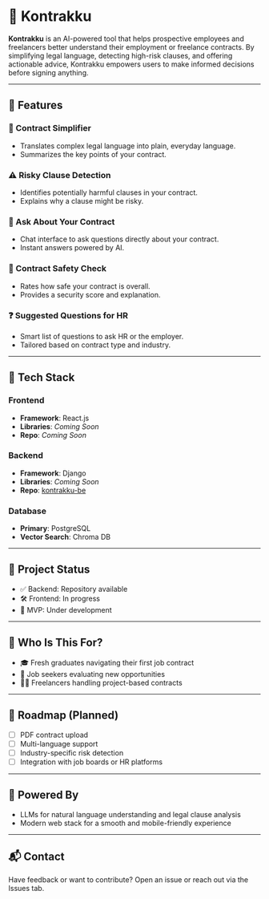 # 🤝 Kontrakku

**Kontrakku** is an AI-powered tool that helps prospective employees and freelancers better understand their employment or freelance contracts. By simplifying legal language, detecting high-risk clauses, and offering actionable advice, Kontrakku empowers users to make informed decisions before signing anything.

---

## 🚀 Features

### 🧾 Contract Simplifier
- Translates complex legal language into plain, everyday language.
- Summarizes the key points of your contract.

### ⚠️ Risky Clause Detection
- Identifies potentially harmful clauses in your contract.
- Explains why a clause might be risky.

### 💬 Ask About Your Contract
- Chat interface to ask questions directly about your contract.
- Instant answers powered by AI.

### 🔐 Contract Safety Check
- Rates how safe your contract is overall.
- Provides a security score and explanation.

### ❓ Suggested Questions for HR
- Smart list of questions to ask HR or the employer.
- Tailored based on contract type and industry.

---

## 🧰 Tech Stack

### Frontend
- **Framework**: React.js  
- **Libraries**: _Coming Soon_  
- **Repo**: _Coming Soon_

### Backend
- **Framework**: Django  
- **Libraries**: _Coming Soon_  
- **Repo**: [kontrakku-be](https://github.com/asrafilll/kontrakku-be)

### Database
- **Primary**: PostgreSQL  
- **Vector Search**: Chroma DB  

---

## 📌 Project Status

- ✅ Backend: Repository available  
- 🛠️ Frontend: In progress  
- 🧪 MVP: Under development

---

## 👥 Who Is This For?

- 🎓 Fresh graduates navigating their first job contract  
- 💼 Job seekers evaluating new opportunities  
- 🧑‍💻 Freelancers handling project-based contracts  

---

## 📍 Roadmap (Planned)

- [ ] PDF contract upload  
- [ ] Multi-language support  
- [ ] Industry-specific risk detection  
- [ ] Integration with job boards or HR platforms  

---

## 🤖 Powered By

- LLMs for natural language understanding and legal clause analysis  
- Modern web stack for a smooth and mobile-friendly experience  

---

## 📬 Contact

Have feedback or want to contribute? Open an issue or reach out via the Issues tab.